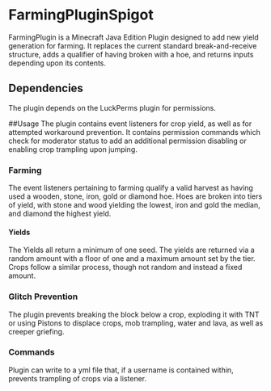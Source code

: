 # FarmingPluginSpigot
FarmingPlugin is a Minecraft Java Edition Plugin designed to add new yield generation for farming.
It replaces the current standard break-and-receive structure, adds a qualifier of having broken with a hoe, and returns inputs depending upon its contents. 

## Dependencies
The plugin depends on the LuckPerms plugin for permissions.

##Usage
The plugin contains event listeners for crop yield, as well as for attempted workaround prevention.
It contains permission commands which check for moderator status to add an additional permission disabling or enabling crop trampling upon jumping.

### Farming
The event listeners pertaining to farming qualify a valid harvest as having used a wooden, stone, iron, gold or diamond hoe.
Hoes are broken into tiers of yield, with stone and wood yielding the lowest, iron and gold the median, and diamond the highest yield.

#### Yields
The Yields all return a minimum of one seed. The yields are returned via a random amount with a floor of one and a maximum amount set by the tier.
Crops follow a similar process, though not random and instead a fixed amount.

### Glitch Prevention
The plugin prevents breaking the block below a crop, exploding it with TNT or using Pistons to displace crops, mob trampling, water and lava, as well as creeper griefing.

### Commands
Plugin can write to a yml file that, if a username is contained within, prevents trampling of crops via a listener.


